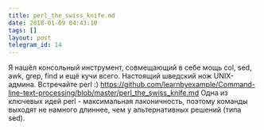 ```yaml
---
title: perl_the_swiss_knife.md
date: 2018-01-09 04:43:10
tags: []
layout: post
telegram_id: 14
---
```


Я нашёл консольный инструмент, совмещающий в себе мощь col, sed, awk, grep, find и ещё кучи всего. Настоящий шведский нож UNIX-админа. Встречайте perl :)
<https://github.com/learnbyexample/Command-line-text-processing/blob/master/perl_the_swiss_knife.md>
Одна из ключевых идей perl - максимальная лаконичность, поэтому команды выходят не намного длиннее, чем у альтернативных решений (типа sed).
